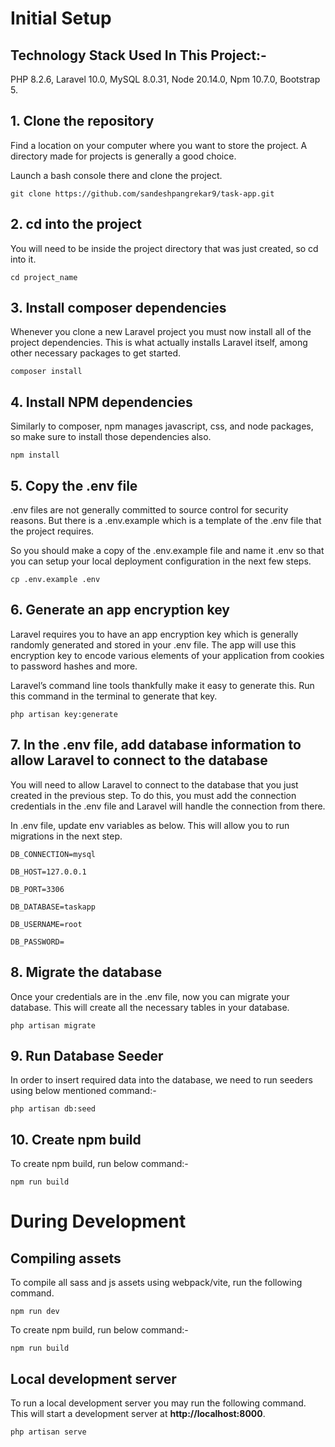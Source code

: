 # Initial Setup

## Technology Stack Used In This Project:-

PHP 8.2.6, Laravel 10.0, MySQL 8.0.31, Node 20.14.0, Npm 10.7.0, Bootstrap 5.

## 1. Clone the repository
Find a location on your computer where you want to store the project. A directory made for projects is generally a good choice.

Launch a bash console there and clone the project.

`git clone https://github.com/sandeshpangrekar9/task-app.git`

## 2. cd into the project
You will need to be inside the project directory that was just created, so cd into it.

`cd project_name`

## 3. Install composer dependencies
Whenever you clone a new Laravel project you must now install all of the project dependencies. This is what actually installs Laravel itself, among other necessary packages to get started.

`composer install`

## 4. Install NPM dependencies
Similarly to composer, npm manages javascript, css, and node packages, so make sure to install those dependencies also.

`npm install`

## 5. Copy the .env file
.env files are not generally committed to source control for security reasons. But there is a .env.example which is a template of the .env file that the project requires.

So you should make a copy of the .env.example file and name it .env so that you can setup your local deployment configuration in the next few steps.

`cp .env.example .env`

## 6. Generate an app encryption key
Laravel requires you to have an app encryption key which is generally randomly generated and stored in your .env file. The app will use this encryption key to encode various elements of your application from cookies to password hashes and more.

Laravel’s command line tools thankfully make it easy to generate this. Run this command in the terminal to generate that key.

`php artisan key:generate`

## 7. In the .env file, add database information to allow Laravel to connect to the database
You will need to allow Laravel to connect to the database that you just created in the previous step. To do this, you must add the connection credentials in the .env file and Laravel will handle the connection from there.

In .env file, update env variables as below. This will allow you to run migrations in the next step.

    DB_CONNECTION=mysql

    DB_HOST=127.0.0.1

    DB_PORT=3306

    DB_DATABASE=taskapp

    DB_USERNAME=root

    DB_PASSWORD=

## 8. Migrate the database
Once your credentials are in the .env file, now you can migrate your database. This will create all the necessary tables in your database.

`php artisan migrate`

## 9. Run Database Seeder
In order to insert required data into the database, we need to run seeders using below mentioned command:-

`php artisan db:seed`

## 10. Create npm build
To create npm build, run below command:-

`npm run build`


# During Development

## Compiling assets
To compile all sass and js assets using webpack/vite, run the following command.

`npm run dev`

To create npm build, run below command:-

`npm run build`

## Local development server
To run a local development server you may run the following command. This will start a development server at **http://localhost:8000**.

`php artisan serve`
